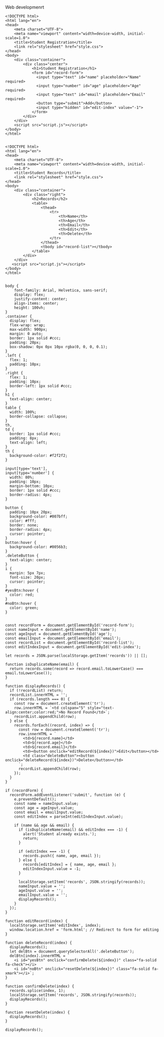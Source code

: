 Web developmenrt
  

    <!DOCTYPE html>
    <html lang="en">
    <head>
        <meta charset="UTF-8">
        <meta name="viewport" content="width=device-width, initial-scale=1.0">
        <title>Student Registration</title>
        <link rel="stylesheet" href="style.css">
    </head>
    <body>
        <div class="container">
            <div class="center">
                <h1>Student Registration</h1>
                <form id="record-form">
                  <input type="text" id="name" placeholder="Name" required>
                  <input type="number" id="age" placeholder="Age" required>
                  <input type="text" id="email" placeholder="Email" required>
                  <button type="submit">Add</button> 
                  <input type="hidden" id="edit-index" value="-1">
                </form>
            </div>
        </div>
        <script src="script.js"></script>
    </body>
    </html>


    <!DOCTYPE html>
    <html lang="en">
    <head>
        <meta charset="UTF-8">
        <meta name="viewport" content="width=device-width, initial-scale=1.0">
        <title>Student Records</title>
        <link rel="stylesheet" href="style.css">
    </head>
    <body>
        <div class="container">
            <div class="right">
                <h2>Records</h2>
                <table>
                    <thead>
                        <tr>
                            <th>Name</th> 
                            <th>Age</th>
                            <th>Email</th>
                            <th>Edit</th>
                            <th>Delete</th>
                        </tr>
                    </thead>
                    <tbody id="record-list"></tbody>
                </table>
            </div>
        </div>
       <script src="script.js"></script>
    </body>
    </html>


    body {
        font-family: Arial, Helvetica, sans-serif;
        display: flex;
        justify-content: center;
        align-items: center;
        height: 100vh;
    }
    .container {
      display: flex;
      flex-wrap: wrap;
      max-width: 900px;
      margin: 0 auto;
      border: 1px solid #ccc;
      padding: 20px;
      box-shadow: 0px 0px 10px rgba(0, 0, 0, 0.1);
    }
    .left {
      flex: 1;
      padding: 10px;
    }
    .right {
      flex: 1;
      padding: 10px;
      border-left: 1px solid #ccc;
    }
    h1 {
      text-align: center;
    }
    table {
      width: 100%;
      border-collapse: collapse;
    }
    th,
    td {
      border: 1px solid #ccc;
      padding: 8px;
      text-align: left;
    }
    th {
      background-color: #f2f2f2;
    }
    
    input[type='text'],
    input[type='number'] {
      width: 80%;
      padding: 10px;
      margin-bottom: 10px;
      border: 1px solid #ccc;
      border-radius: 4px;
    }
    
    button {
      padding: 10px 20px;
      background-color: #007bff;
      color: #fff;
      border: none;
      border-radius: 4px;
      cursor: pointer;
    }
    button:hover {
      background-color: #0056b3;
    }
    .deleteButton {
      text-align: center;
    }
    i {
      margin: 5px 7px;
      font-size: 20px;
      cursor: pointer;
    }
    #yesBtn:hover {
      color: red;
    }
    #noBtn:hover {
      color: green;
    }

    
    const recordForm = document.getElementById('record-form');
    const nameInput = document.getElementById('name');
    const ageInput = document.getElementById('age');
    const emailInput = document.getElementById('email');
    const recordList = document.getElementById('record-list');
    const editIndexInput = document.getElementById('edit-index');
    
    let records = JSON.parse(localStorage.getItem('records')) || [];
    
    function isDuplicateName(email) {
      return records.some(record => record.email.toLowerCase() === email.toLowerCase());
    }
    
    function displayRecords() {
      if (!recordList) return;
      recordList.innerHTML = '';
      if (records.length === 0) {
        const row = document.createElement('tr');
        row.innerHTML = `<td colspan="5" style="text-align:center;color:red;">No Record Found</td>`;
        recordList.appendChild(row);
      } else {
        records.forEach((record, index) => {
          const row = document.createElement('tr');
          row.innerHTML = `
            <td>${record.name}</td>
            <td>${record.age}</td>
            <td>${record.email}</td>
            <td><button onclick="editRecord(${index})">Edit</button></td>
            <td class="deleteButton"><button onclick="deleteRecord(${index})">Delete</button></td>
          `;
          recordList.appendChild(row);
        });
      }
    }
    
    if (recordForm) {
      recordForm.addEventListener('submit', function (e) {
        e.preventDefault();
        const name = nameInput.value;
        const age = ageInput.value;
        const email = emailInput.value;
        const editIndex = parseInt(editIndexInput.value);
    
        if (name && age && email) {
          if (isDuplicateName(email) && editIndex === -1) {
            alert('Student already exists.');
            return;
          }
    
          if (editIndex === -1) {
            records.push({ name, age, email });
          } else {
            records[editIndex] = { name, age, email };
            editIndexInput.value = -1;
          }
    
          localStorage.setItem('records', JSON.stringify(records));
          nameInput.value = '';
          ageInput.value = '';
          emailInput.value = '';
          displayRecords();
        }
      });
    }
    
    function editRecord(index) {
      localStorage.setItem('editIndex', index);
      window.location.href = 'form.html'; // Redirect to form for editing
    }
    
    function deleteRecord(index) {
      displayRecords();
      let delBtn = document.querySelectorAll('.deleteButton');
      delBtn[index].innerHTML = `
        <i id="yesBtn" onclick="confirmDelete(${index})" class="fa-solid fa-check"></i>
        <i id="noBtn" onclick="resetDelete(${index})" class="fa-solid fa-xmark"></i>`;
    }
    
    function confirmDelete(index) {
      records.splice(index, 1);
      localStorage.setItem('records', JSON.stringify(records));
      displayRecords();
    }
    
    function resetDelete(index) {
      displayRecords();
    }
    
    displayRecords();

    
